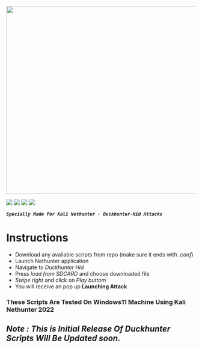 <img src=https://user-images.githubusercontent.com/42708326/178482131-b6f2d134-6f22-4d39-b2bf-79f3669269f0.png height=500 width=1000>


[![](https://img.shields.io/badge/license-GPL-blue.svg)](https://github.com/shadowctrl/Duckhunter-Hid-Scripts/blob/main/LICENSE)
[![](https://img.shields.io/badge/Release-Initial-success)](https://github.com/shadowctrl/Duckhunter-Hid-Scripts/tree/master)
[![](https://img.shields.io/badge/support-discord-red)](https://discord.gg/8Vcy5B2KWR)
[![](https://img.shields.io/badge/Test%20Env-Win11-9cf)]()

***```Specially Made For Kali Nethunter - Duckhunter-Hid Attacks```***
# Instructions

- Download any available scripts from repo (make sure it ends with *.conf*)
- Launch Nethunter application
- Navigate to *Duckhunter Hid* 
- Press *load from SDCARD* and choose downloaded file
- *Swipe right* and click on *Play buttom*
- You will receive an pop up **Launching Attack**

### These Scripts Are Tested On Windows11 Machine Using Kali Nethunter 2022
## ***Note : This is Initial Release Of Duckhunter Scripts Will Be Updated soon.***
